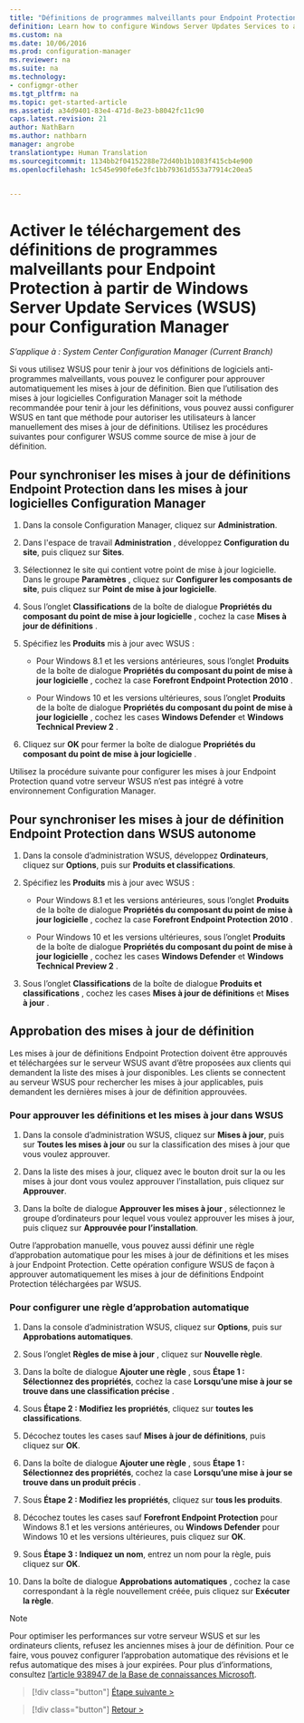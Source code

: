 ```yaml
---
title: "Définitions de programmes malveillants pour Endpoint Protection à partir de WSUS | System Center Configuration Manager"
definition: Learn how to configure Windows Server Updates Services to auto-approve definition updates.
ms.custom: na
ms.date: 10/06/2016
ms.prod: configuration-manager
ms.reviewer: na
ms.suite: na
ms.technology:
- configmgr-other
ms.tgt_pltfrm: na
ms.topic: get-started-article
ms.assetid: a34d9401-83e4-471d-8e23-b8042fc11c90
caps.latest.revision: 21
author: NathBarn
ms.author: nathbarn
manager: angrobe
translationtype: Human Translation
ms.sourcegitcommit: 1134bb2f04152288e72d40b1b1083f415cb4e900
ms.openlocfilehash: 1c545e990fe6e3fc1bb79361d553a77914c20ea5


---
```


# <a name="enable-endpoint-protection-malware-definitions-to-download-from-windows-server-update-services-wsus-for-configuration-manager"></a>Activer le téléchargement des définitions de programmes malveillants pour Endpoint Protection à partir de Windows Server Update Services (WSUS) pour Configuration Manager

*S’applique à : System Center Configuration Manager (Current Branch)*

 Si vous utilisez WSUS pour tenir à jour vos définitions de logiciels anti-programmes malveillants, vous pouvez le configurer pour approuver automatiquement les mises à jour de définition. Bien que l’utilisation des mises à jour logicielles Configuration Manager soit la méthode recommandée pour tenir à jour les définitions, vous pouvez aussi configurer WSUS en tant que méthode pour autoriser les utilisateurs à lancer manuellement des mises à jour de définitions. Utilisez les procédures suivantes pour configurer WSUS comme source de mise à jour de définition.

## <a name="to-synchronize-endpoint-protection-definition-updates-in-configuration-manager-software-updates"></a>Pour synchroniser les mises à jour de définitions Endpoint Protection dans les mises à jour logicielles Configuration Manager

1.  Dans la console Configuration Manager, cliquez sur **Administration**.

2.  Dans l'espace de travail **Administration** , développez **Configuration du site**, puis cliquez sur **Sites**.

3.  Sélectionnez le site qui contient votre point de mise à jour logicielle. Dans le groupe **Paramètres** , cliquez sur **Configurer les composants de site**, puis cliquez sur **Point de mise à jour logicielle**.

4.  Sous l’onglet **Classifications** de la boîte de dialogue **Propriétés du composant du point de mise à jour logicielle** , cochez la case **Mises à jour de définitions** .

5.  Spécifiez les **Produits** mis à jour avec WSUS :

    -   Pour Windows 8.1 et les versions antérieures, sous l’onglet **Produits** de la boîte de dialogue **Propriétés du composant du point de mise à jour logicielle** , cochez la case **Forefront Endpoint Protection 2010** .

    -   Pour Windows 10 et les versions ultérieures, sous l’onglet **Produits** de la boîte de dialogue **Propriétés du composant du point de mise à jour logicielle** , cochez les cases **Windows Defender** et **Windows Technical Preview 2** .

6.  Cliquez sur **OK** pour fermer la boîte de dialogue **Propriétés du composant du point de mise à jour logicielle** .

 Utilisez la procédure suivante pour configurer les mises à jour Endpoint Protection quand votre serveur WSUS n’est pas intégré à votre environnement Configuration Manager.

## <a name="to-synchronize-endpoint-protection-definition-updates-in-standalone-wsus"></a>Pour synchroniser les mises à jour de définition Endpoint Protection dans WSUS autonome

1.  Dans la console d’administration WSUS, développez **Ordinateurs**, cliquez sur **Options**, puis sur **Produits et classifications**.

2.  Spécifiez les **Produits** mis à jour avec WSUS :

    -   Pour Windows 8.1 et les versions antérieures, sous l’onglet **Produits** de la boîte de dialogue **Propriétés du composant du point de mise à jour logicielle** , cochez la case **Forefront Endpoint Protection 2010** .

    -   Pour Windows 10 et les versions ultérieures, sous l’onglet **Produits** de la boîte de dialogue **Propriétés du composant du point de mise à jour logicielle** , cochez les cases **Windows Defender** et **Windows Technical Preview 2** .

3.  Sous l’onglet **Classifications** de la boîte de dialogue **Produits et classifications** , cochez les cases **Mises à jour de définitions** et **Mises à jour** .

## <a name="approving-definition-updates"></a>Approbation des mises à jour de définition
 Les mises à jour de définitions Endpoint Protection doivent être approuvés et téléchargées sur le serveur WSUS avant d’être proposées aux clients qui demandent la liste des mises à jour disponibles. Les clients se connectent au serveur WSUS pour rechercher les mises à jour applicables, puis demandent les dernières mises à jour de définition approuvées.

### <a name="to-approve-definitions-and-updates-in-wsus"></a>Pour approuver les définitions et les mises à jour dans WSUS

1.  Dans la console d’administration WSUS, cliquez sur **Mises à jour**, puis sur **Toutes les mises à jour** ou sur la classification des mises à jour que vous voulez approuver.

2.  Dans la liste des mises à jour, cliquez avec le bouton droit sur la ou les mises à jour dont vous voulez approuver l’installation, puis cliquez sur **Approuver**.

3.  Dans la boîte de dialogue **Approuver les mises à jour** , sélectionnez le groupe d’ordinateurs pour lequel vous voulez approuver les mises à jour, puis cliquez sur **Approuvée pour l’installation**.

 Outre l’approbation manuelle, vous pouvez aussi définir une règle d’approbation automatique pour les mises à jour de définitions et les mises à jour Endpoint Protection. Cette opération configure WSUS de façon à approuver automatiquement les mises à jour de définitions Endpoint Protection téléchargées par WSUS.

### <a name="to-configure-an-automatic-approval-rule"></a>Pour configurer une règle d’approbation automatique

1.  Dans la console d’administration WSUS, cliquez sur **Options**, puis sur **Approbations automatiques**.

2.  Sous l’onglet **Règles de mise à jour** , cliquez sur **Nouvelle règle**.

3.  Dans la boîte de dialogue **Ajouter une règle** , sous **Étape 1 : Sélectionnez des propriétés**, cochez la case **Lorsqu’une mise à jour se trouve dans une classification précise** .

4.  Sous **Étape 2 : Modifiez les propriétés**, cliquez sur **toutes les classifications**.

5.  Décochez toutes les cases sauf **Mises à jour de définitions**, puis cliquez sur **OK**.

6.  Dans la boîte de dialogue **Ajouter une règle** , sous **Étape 1 : Sélectionnez des propriétés**, cochez la case **Lorsqu’une mise à jour se trouve dans un produit précis** .

7.  Sous **Étape 2 : Modifiez les propriétés**, cliquez sur **tous les produits**.

8.  Décochez toutes les cases sauf **Forefront Endpoint Protection** pour Windows 8.1 et les versions antérieures, ou **Windows Defender** pour Windows 10 et les versions ultérieures, puis cliquez sur **OK**.

9. Sous **Étape 3 : Indiquez un nom**, entrez un nom pour la règle, puis cliquez sur **OK**.

10. Dans la boîte de dialogue **Approbations automatiques** , cochez la case correspondant à la règle nouvellement créée, puis cliquez sur **Exécuter la règle**.

> [!NOTE]
>  Pour optimiser les performances sur votre serveur WSUS et sur les ordinateurs clients, refusez les anciennes mises à jour de définition. Pour ce faire, vous pouvez configurer l’approbation automatique des révisions et le refus automatique des mises à jour expirées. Pour plus d’informations, consultez [l’article 938947 de la Base de connaissances Microsoft](http://go.microsoft.com/fwlink/p/?LinkId=204078).

> [!div class="button"]
[Étape suivante >](endpoint-antimalware-policies.md)

> [!div class="button"]
[Retour >](endpoint-configure-alerts.md)



<!--HONumber=Nov16_HO1-->


